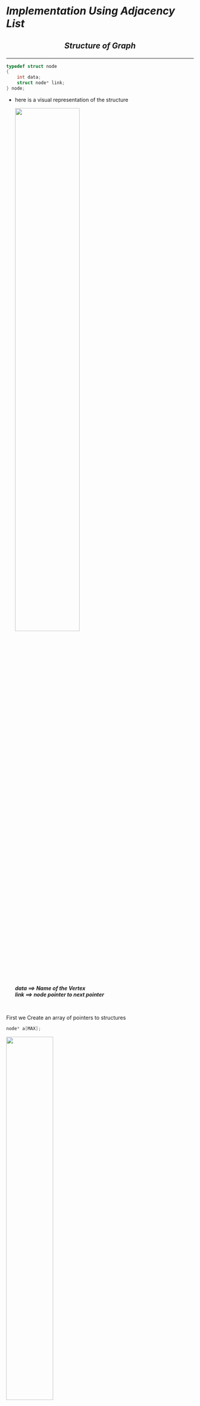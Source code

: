 
# ***Implementation Using Adjacency List*** 

## <p align="center"><em>Structure of Graph</em></structurep>
---
~~~c 
typedef struct node
{
    int data;
    struct node* link;
} node;
~~~

- here is a visual representation of the structure  
  

    <img src="images/9.png"  width="60%" >  

    ***data ==> Name of the Vertex  
    link ==> node pointer to next pointer*** 

<br>  

First we Create an array of pointers to structures

```c
node* a[MAX];
```
<img src="images/10.png" width=50%>

Every index now acts like a vertex and we chain the nodes which are connected to the vertex with the index.
___

## <p align="center"><em>ADT OF GRAPHS</em></p>  
---

* Creating a Graph
* Displaying a Graph
* Calulating Indegree
* Calulating Outdegree
* Traversal Methods

___ 
<br>

### <p align ="center">Creating a graph</p>
<br>

~~~c
void create ( node* a[], int n)
{
    int i , j;
    for(i =0 ; i<n;i++)
    {
        a[i]=NULL;
    }
    while(1)
    {
        printf("Enter the source and destination");
        scanf("%d %d" , &i, &j);
        if(i<0|| j<0|| i>=n || j>=n)
        {
            break;
        }
        insert(a,i,j);
    }
}
~~~

*Understanding the code by breaking it into segments*

- First part  

    ~~~c
        int i , j;
        for(i =0 ; i<n;i++)
        {
            a[i]=NULL;
        }
    ~~~
        The first part of the funciton is setting each array index position as NULL.  
<br>  

- Second part  

    ~~~c
    while(1)
    {
        printf("Enter the source and destination");
        scanf("%d %d" , &i, &j);
        if(i<0|| j<0|| i>=n || j>=n)
        {
            break;
        }
        insert(a,i,j);
    }   
    ~~~
    The second part of the function takes source and destination and if they are valid it calls the insert function with source and destination




#### *Insert function*  

~~~c
void insert (node * a[], int i , int j)
{
    node* temp = (node*)malloc(sizeof(node));
    temp-> data = j;
    temp->link =NULL;

    node* cur = a[i];
    if( cur ==NULL)
    {
        a[i]=temp;
        return;
    }

    while(cur->link!=NULL)
    {
        cur=cur->link;
    }

    cur->link=temp;
}
~~~
~~~c 
    void insert( node* a[] , int i , int j )
~~~
The function takes the following argument :
- node* [ ]  : An Array of pointers where every index is a vertex 
- int i : source index 
- int j : destination index


Lets try to Understand the code by breaking it into segments

- Part 1 : ***Creating a new node***

    ~~~c
    node* temp = (node*)malloc(sizeof(node));
    temp-> data = j;
    temp->link =NULL;
    ~~~
    This Part creates a node and assign the destination as the value of the node.

- Part 2 :  ***Insert at Rear in Singly Linked List***  
    -   Check for empty list  
        ~~~c
        node* cur = a[i];
        if( cur ==NULL)
        {
            a[i]=temp;
            return;
        }
        ~~~

        We check if the if index is pointingto NULL that means the list is emptyso the node we just created willbecome the head of the list.

    - Insert anywhere else

        ~~~c
        while(cur->link!=NULL)
        {
            cur=cur->link;
        }
        cur->link=temp;
        ~~~

        
___ 
<br>  

### <p align ="center">Displaying a graph</p>  

<br>

~~~c
void display( node * array[] , int n)
{
    for ( int i = 0 ; i < n ; i++)
    {
        node* cur = array[i];
        printf("%d\t", i);
        while( cur ! = NULL)
        {
            printf("--> %d " , cur->data);
            cur=cur->link; 
        }
        printf("\n");
    }
}
~~~

Displaying the contents of the graph is similar to displaying the contents of the linked list for n iterations.


___  
<br>  

### <p align ="center">Calculating **Indegree**</p>  
<br>  

*Indegree of a Vertex* is the ***number of paths leading*** to the ***Vertex***.

~~~c
int indegree( node * array[] , int n ; int vertex)
{
    node* cur =NULL;
    int count = 0;
    for ( int i = 0; i< n ; i++)
    {
        node * cur= array[i];
        while( cur != NULL)
        {
            if( cur->data == vertex)
                count++;

            cur= cur->link;
        }
    }
    return count;
}
~~~
The logic behind calculating indegree is counting number of occurence of vertex in the lists of each index of array .

That is what we are trying to do :
- First we take a loop a for all the vertices 
- We then traverse the list of every index and check if ***cur->data == vertex*** if thats true we increment the count by 1.

<br>  

___  

### <p align ="center">Calculating **Outdegree**</p>


*Outdegree of a Vertex* is the ***number of paths leading away*** from the ***Vertex***.

~~~c
int outdegree ( node* array[] , int n , int vertex)
{
    node* cur = array[vertex];
    int length = 0;

    while( cur!=NULL)
    {
        length++;
        cur= cur-> link;
    }
    return length;
}
~~~

Since we add only those element in the list which can be accessed from a vertex directly therefore the length of the list will tell us the Outdegree of the vertex.  


___ 

<br>  

### <p align ="center">**Traversal Methods**</p>
### <p align ="center">*BFS: BREADTH FIRST SEARCH*</p>

* Pre -requisites :  
    - How Queues works,   
    - How BFS works, 


* BFS ALGOTRITHM  
    * Select a Starting vertex for BFS and enqueue it to the queue.
    * Visit *all Adjacent vertices*.
    * if any of the adjacent vertex *is unvisited* *make it visited* then *enqueue it to the queue*. 
    * While the *queue is not empty* dequeue a element from the queue and *repeat the above two statements* with dequeued element at starting vertex.

~~~c
void bfs (node *array[] ,int n , int vertex)
{
    int visited[MAX]={0};
    node *queue =NULL , *current;

    visited[vertex]=1;
    queue = insertRear(queue, vertex);

    while(queue != NULL)
    {
        vertex = queue->data;
        queue = deleteFront(queue);
        current= array[vertex];

        while(current!=NULL)
        {
            if(visited[current->data]==0)
            {
                visited[current->data]=1;
                printf("%d vertex is visited \t", current->data);
                queue=insertRear(queue,list->data);
            }
            current=current->link;
        }
    }
}
~~~
Lets Understand the code:     
~~~c
void bfs( node* array[] , int n , int vertex)
~~~

The Function takes three arguments :  
* node* array [ ] : An Array of pointers where every index is a vertex 
* int n : number of vertices 
* int vertex : The vertex to start the BFS from.

~~~c
int visited[MAX]={0};
node *queue =NULL , *current;
~~~
Declaring a Visited array , a queue.

~~~c
visited[vertex]=1;
queue = insertRear(queue, vertex);
~~~
Visiting the Vertex and Enqueing it into the queue.

~~~c
while(queue != NULL)
    {
        vertex = queue->data;
        queue = deleteFront(queue);
        current= array[vertex];

        while(current!=NULL)
        {
            if(visited[current->data]==0)
            {
                visited[current->data]=1;
                printf("%d vertex is visited \t", current->data);
                queue=insertRear(queue,list->data);
            }
            current=current->link;
        }
    }
~~~
Lets try to understand this snippet:  
* While the queue is not empty
* We are Dequeing an vertex from the Queue
* Traversing the vertex's list and if the new vertex in list is not visited we are enqueing it to the queue and printing it . 





```Helper Functions```
~~~c
node* insertRear(node* queue , int element)
{
    // Creating a new node
    node* temp = (node*)malloc(sizeof(node));
    temp->data = element;
    temp->link = NULL;

    // if queue is empty 
    if(queue==NULL)
    {
        list = temp;
        return queue;
        // return temp; avoid above lines by returning temp
    }

    // Insert at end 
    node* cur= queue;
    while(cur->link !=NULL)
    {
        cur=cur->link;
    }
    cur->link = temp;
    return queue;

}

node* deleteFront( node*  queue  )
{
    // if queue is empty
    if( queue ==NULL)
        return NULL;

    // returning the second node and freeing the first one.
    node* second = queue ->link;
    free(queue);
    return second;

    // return queue->link; improper way of proceding without freeing but works. So a man has to do what he has to do.
}
~~~
___

### <p align ="center">*DFS: DEPTH FIRST SEARCH*</p>

* Pre -requisites :  
    - How Recursion works especially **Backtracking** in Recursion,  
    - How DFS works, 

* DFS ALGOTRITHM  
    * We will be using system stack for this.
    * Select a Starting vertex for DFS and make it visited.
    * Visit *all Adjacent vertices*.
    * If any of the adjacent vertex *is unvisited  start DFS for the vertex* .
    * If the loop is over start Backtracking.

~~~c
void dfs(node* array[] , int visited[] , int vertex)
{
    visited[vertex]=1;
    printf("%d vertex is visited ", vertex);

    node* cur=array[vertex];
    while( cur!= NULL)
    {
        if(visited[cur->data]==0)
        {
            dfs(array , visited , cur->data);
            cur=cur->link;
        }
    }
}
~~~
Lets Try to understand the code:  

~~~c
void dfs( node* array[] , int visited[] , int vertex )
~~~
The **DFS** takes three arguments:

* node* array [  ] : An Array of pointers where every index is a vertex 
* int visited [ ] : An visited Array to keep track which all elements have been visited so far.
* int vertex : The vertex to start the DFS from. 


~~~c
    visited[vertex]=1;
    printf("%d vertex is visited ", vertex);

    node* cur=array[vertex];
    while( cur!= NULL)
    {
        if(visited[cur->data]==0)
        {
            dfs(array , visited , cur->data);
            cur=cur->link;
        }
    }
~~~

* Visiting a vertex marking it as visited.
* traversing the list of the vertex and if the element in the list in not visited 
* startimg the DFS for the element.  

* Dry Run once to Understand how Backtracking works.

___
## <p align ="center">***Thats all for Theory***</p>
___

> **P.S.**  
*In actual coding the function prototypes may change but the concepts will be same.*